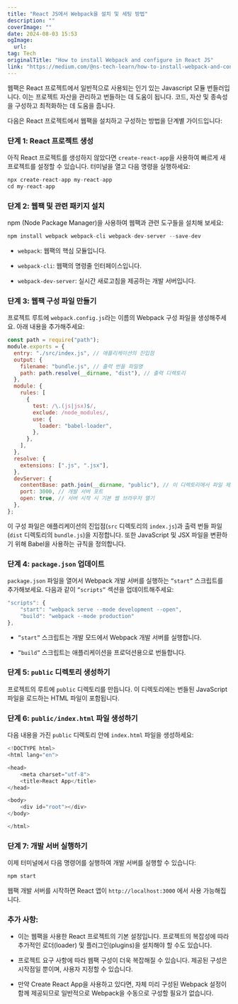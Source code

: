 ```yaml
---
title: "React JS에서 Webpack을 설치 및 세팅 방법"
description: ""
coverImage: ""
date: 2024-08-03 15:53
ogImage: 
  url: 
tag: Tech
originalTitle: "How to install Webpack and configure in React JS"
link: "https://medium.com/@ns-tech-learn/how-to-install-webpack-and-configure-in-react-js-88b4b0bd0af9"
---
```




웹팩은 React 프로젝트에서 일반적으로 사용되는 인기 있는 Javascript 모듈 번들러입니다. 이는 프로젝트 자산을 관리하고 번들하는 데 도움이 됩니다. 코드, 자산 및 종속성을 구성하고 최적화하는 데 도움을 줍니다.

다음은 React 프로젝트에서 웹팩을 설치하고 구성하는 방법을 단계별 가이드입니다:

### 단계 1: React 프로젝트 생성

아직 React 프로젝트를 생성하지 않았다면 `create-react-app`을 사용하여 빠르게 새 프로젝트를 설정할 수 있습니다. 터미널을 열고 다음 명령을 실행하세요:

<div class="content-ad"></div>

```js
npx create-react-app my-react-app
cd my-react-app
```

### 단계 2: 웹팩 및 관련 패키지 설치

npm (Node Package Manager)을 사용하여 웹팩과 관련 도구들을 설치해 보세요:

```js
npm install webpack webpack-cli webpack-dev-server --save-dev
```

<div class="content-ad"></div>

- `webpack`: 웹팩의 핵심 모듈입니다.

- `webpack-cli`: 웹팩의 명령줄 인터페이스입니다.

- `webpack-dev-server`: 실시간 새로고침을 제공하는 개발 서버입니다.

### 단계 3: 웹팩 구성 파일 만들기

<div class="content-ad"></div>

프로젝트 루트에 `webpack.config.js`라는 이름의 Webpack 구성 파일을 생성해주세요. 아래 내용을 추가해주세요:

```js
const path = require("path");
module.exports = {
  entry: "./src/index.js", // 애플리케이션의 진입점
  output: {
    filename: "bundle.js", // 출력 번들 파일명
    path: path.resolve(__dirname, "dist"), // 출력 디렉토리
  },
  module: {
    rules: [
      {
        test: /\.(js|jsx)$/,
        exclude: /node_modules/,
        use: {
          loader: "babel-loader",
        },
      },
    ],
  },
  resolve: {
    extensions: [".js", ".jsx"],
  },
  devServer: {
    contentBase: path.join(__dirname, "public"), // 이 디렉토리에서 파일 제공
    port: 3000, // 개발 서버 포트
    open: true, // 서버 시작 시 기본 웹 브라우저 열기
  },
};
```

이 구성 파일은 애플리케이션의 진입점(`src` 디렉토리의 `index.js`)과 출력 번들 파일(`dist` 디렉토리의 `bundle.js`)을 지정합니다. 또한 JavaScript 및 JSX 파일을 변환하기 위해 Babel을 사용하는 규칙을 정의합니다.

### 단계 4: `package.json` 업데이트

<div class="content-ad"></div>

`package.json` 파일을 열어서 Webpack 개발 서버를 실행하는 `”start”` 스크립트를 추가해보세요. 다음과 같이 `”scripts”` 섹션을 업데이트해주세요:

```js
"scripts": {
    "start": "webpack serve --mode development --open",
    "build": "webpack --mode production"
},
```

- `”start”` 스크립트는 개발 모드에서 Webpack 개발 서버를 실행합니다.

- `”build”` 스크립트는 애플리케이션을 프로덕션용으로 번들합니다.

<div class="content-ad"></div>

### 단계 5: `public` 디렉토리 생성하기

프로젝트의 루트에 `public` 디렉토리를 만듭니다. 이 디렉토리에는 번들된 JavaScript 파일을 로드하는 HTML 파일이 포함됩니다.

### 단계 6: `public/index.html` 파일 생성하기

다음 내용을 가진 `public` 디렉토리 안에 `index.html` 파일을 생성하세요:

<div class="content-ad"></div>

```js
<!DOCTYPE html>
<html lang="en">

<head>
    <meta charset="utf-8">
    <title>React App</title>
</head>

<body>
    <div id="root"></div>
</body>

</html>
```

### 단계 7: 개발 서버 실행하기

이제 터미널에서 다음 명령어를 실행하여 개발 서버를 실행할 수 있습니다:

```js
npm start
```

<div class="content-ad"></div>

웹팩 개발 서버를 시작하면 React 앱이 `http://localhost:3000` 에서 사용 가능해집니다.

### 추가 사항:

- 이는 웹팩을 사용한 React 프로젝트의 기본 설정입니다. 프로젝트의 복잡성에 따라 추가적인 로더(loader) 및 플러그인(plugins)을 설치해야 할 수도 있습니다.

- 프로젝트 요구 사항에 따라 웹팩 구성이 더욱 복잡해질 수 있습니다. 제공된 구성은 시작점일 뿐이며, 사용자 지정할 수 있습니다.

<div class="content-ad"></div>

- 만약 Create React App을 사용하고 있다면, 자체 미리 구성된 Webpack 설정이 함께 제공되므로 일반적으로 Webpack을 수동으로 구성할 필요가 없습니다.
